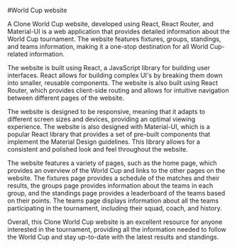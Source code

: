 #World Cup website

A Clone World Cup website, developed using React, React Router, and Material-UI is a web application that provides detailed information about the World Cup tournament. The website features fixtures, groups, standings, and teams information, making it a one-stop destination for all World Cup-related information.

The website is built using React, a JavaScript library for building user interfaces. React allows for building complex UI's by breaking them down into smaller, reusable components. The website is also built using React Router, which provides client-side routing and allows for intuitive navigation between different pages of the website.

The website is designed to be responsive, meaning that it adapts to different screen sizes and devices, providing an optimal viewing experience. The website is also designed with Material-UI, which is a popular React library that provides a set of pre-built components that implement the Material Design guidelines. This library allows for a consistent and polished look and feel throughout the website.

The website features a variety of pages, such as the home page, which provides an overview of the World Cup and links to the other pages on the website. The fixtures page provides a schedule of the matches and their results, the groups page provides information about the teams in each group, and the standings page provides a leaderboard of the teams based on their points. The teams page displays information about all the teams participating in the tournament, including their squad, coach, and history.

Overall, this Clone World Cup website is an excellent resource for anyone interested in the tournament, providing all the information needed to follow the World Cup and stay up-to-date with the latest results and standings.
